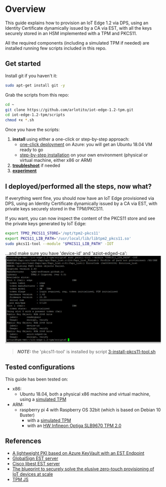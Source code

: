 # Overview
This guide explains how to provision an IoT Edge 1.2 via DPS, using an Identity Certificate dynamically issued by a CA via EST, with all the keys securely stored in an HSM implemented with a TPM and PKCS11. 

All the required components (including a simulated TPM if needed) are installed running few scripts included in this repo.

## Get started

Install git if you haven't it:
```bash
sudo apt-get install git -y
```

Grab the scripts from this repo:
```bash
cd ~
git clone https://github.com/arlotito/iot-edge-1.2-tpm.git
cd iot-edge-1.2-tpm/scripts
chmod +x *.sh
```
Once you have the scripts:
1. **install** using either a one-click or step-by-step approach:
   * [one-click deployment](./one-click.md) on Azure: you will get an Ubuntu 18.04 VM ready to go
   * [step-by-step installation](./step-by-step.md) on your own environment (physical or virtual machine, either x86 or ARM)
2. [**troubleshoot**](./troubleshooting.md) if needed
3. [**experiment**](./bonus.md)

## I deployed/performed all the steps, now what?

If everything went fine, you should now have an IoT Edge provisioned via DPS, using an Identity Certificate dynamically issued by a CA via EST, with private keys securely stored in the TPM/PKCS11.

If you want, you can now inspect the content of the PKCS11 store and see the private keys generated by IoT Edge: 

```bash
export TPM2_PKCS11_STORE='/opt/tpm2-pkcs11'
export PKCS11_LIB_PATH='/usr/local/lib/libtpm2_pkcs11.so'
sudo pkcs11-tool --module "$PKCS11_LIB_PATH" -IOT
```
...and make sure you have 'device-id' and 'aziot-edged-ca':
![picture 4](images/13ad97bcb427bab218d7de1b5de6de09bb6cf001f23746357863ce84b0770e87.png)

> **_NOTE:_**  the 'pkcs11-tool' is installed by script [3-install-pkcs11-tool.sh](./scripts/3-install-pkcs11-tool.sh)

## Tested configurations
This guide has been tested on:
* x86:
  * Ubuntu 18.04, both a physical x86 machine and virtual machine, using a [simulated TPM](./step-by-step.md#2---install-and-configure-a-sw-or-hw-tpm)
* ARM:
  * raspberry pi 4 with Raspberry OS 32bit (which is based on Debian 10 Buster)
    * with a [simulated TPM](./step-by-step.md#2---install-and-configure-a-sw-or-hw-tpm)
    * with an [HW Infineon Optiga SLB9670 TPM 2.0](./step-by-step.md#2---install-and-configure-a-sw-or-hw-tpm)

## References  

- [A lightweight PKI based on Azure KeyVault with an EST Endpoint](https://github.com/vslepakov/keyvault-ca)
- [GlobalSign EST server](https://github.com/globalsign/est/)
- [Cisco libest EST server](https://github.com/cisco/libest)
- [The blueprint to securely solve the elusive zero-touch provisioning of IoT devices at scale](https://azure.microsoft.com/en-us/blog/the-blueprint-to-securely-solve-the-elusive-zerotouch-provisioning-of-iot-devices-at-scale/)
- [TPM JS](https://google.github.io/tpm-js/)